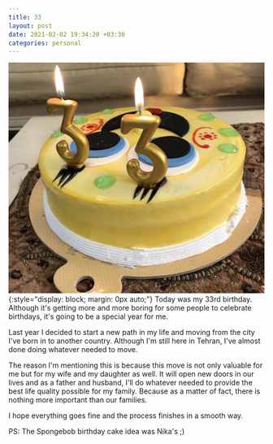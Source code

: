```yaml
---
title: 33
layout: post
date: 2021-02-02 19:34:20 +03:30
categories: personal
---
```


![33](/assets/images/33.jpg){:style="display: block; margin: 0px auto;"}
Today was my 33rd birthday. Although it's getting more and more boring for some people to celebrate birthdays, it's going to be a special year for me.

Last year I decided to start a new path in my life and moving from the city I've born in to another country. Although I'm still here in Tehran, I've almost done doing whatever needed to move.

The reason I'm mentioning this is because this move is not only valuable for me but for my wife and my daughter as well. It will open new doors in our lives and as a father and husband, I'll do whatever needed to provide the best life quality possible for my family. Because as a matter of fact, there is nothing more important than our families.

I hope everything goes fine and the process finishes in a smooth way.

PS: The Spongebob birthday cake idea was Nika's ;)
